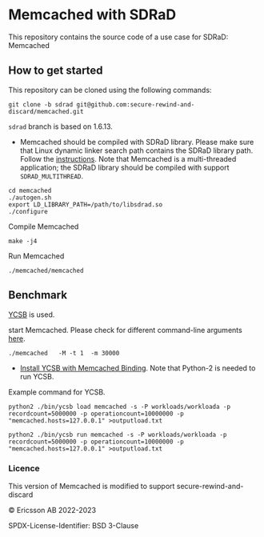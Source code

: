 # Memcached with SDRaD

This repository contains the source code of a use case for SDRaD: Memcached 

## How to get started

This repository can be cloned using the following commands:

```
git clone -b sdrad git@github.com:secure-rewind-and-discard/memcached.git
```
`sdrad` branch is based on 1.6.13. 

 - Memcached should be compiled with SDRaD library. Please make sure that Linux dynamic linker search path contains the SDRaD library path. Follow the [instructions](https://github.com/secure-rewind-and-discard/secure-rewind-and-discard). Note that Memcached is a multi-threaded application; the SDRaD library should be compiled with support `SDRAD_MULTITHREAD`. 

```
cd memcached
./autogen.sh
export LD_LIBRARY_PATH=/path/to/libsdrad.so
./configure
``` 

Compile Memcached
```
make -j4 
``` 
Run Memcached 
``` 
./memcached/memcached
``` 

## Benchmark 

[YCSB](https://github.com/brianfrankcooper/YCSB) is used. 


start Memcached. Please check for different command-line arguments [here](https://github.com/memcached/memcached/wiki/ConfiguringServer#commandline-arguments). 

```
./memcached   -M -t 1  -m 30000  
```
* [Install YCSB with Memcached Binding](https://github.com/brianfrankcooper/YCSB/blob/master/memcached/README.md). Note that Python-2 is needed to run YCSB. 



Example command for YCSB. 
```
python2 ./bin/ycsb load memcached -s -P workloads/workloada -p recordcount=5000000 -p operationcount=10000000 -p "memcached.hosts=127.0.0.1" >outputload.txt

python2 ./bin/ycsb run memcached -s -P workloads/workloada -p recordcount=5000000 -p operationcount=10000000 -p "memcached.hosts=127.0.0.1" >outputload.txt
```

### Licence 
This version of Memcached is modified to support secure-rewind-and-discard

© Ericsson AB 2022-2023
  
SPDX-License-Identifier: BSD 3-Clause
 
 






 








